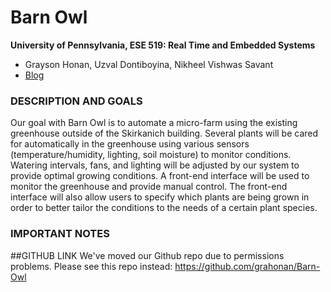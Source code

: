 Barn Owl
============

**University of Pennsylvania, ESE 519: Real Time and Embedded Systems**

* Grayson Honan, Uzval Dontiboyina, Nikheel Vishwas Savant
* [Blog](https://devpost.com/software/barn-owl)

### DESCRIPTION AND GOALS
Our goal with Barn Owl is to automate a micro-farm using the existing greenhouse outside of the Skirkanich building. Several plants will be cared for automatically in the greenhouse using various sensors (temperature/humidity, lighting, soil moisture) to monitor conditions. Watering intervals, fans, and lighting will be adjusted by our system to provide optimal growing conditions. A front-end interface will be used to monitor the greenhouse and provide manual control. The front-end interface will also allow users to specify which plants are being grown in order to better tailor the conditions to the needs of a certain plant species.

### IMPORTANT NOTES
##GITHUB LINK
We've moved our Github repo due to permissions problems. Please see this repo instead:
https://github.com/grahonan/Barn-Owl
